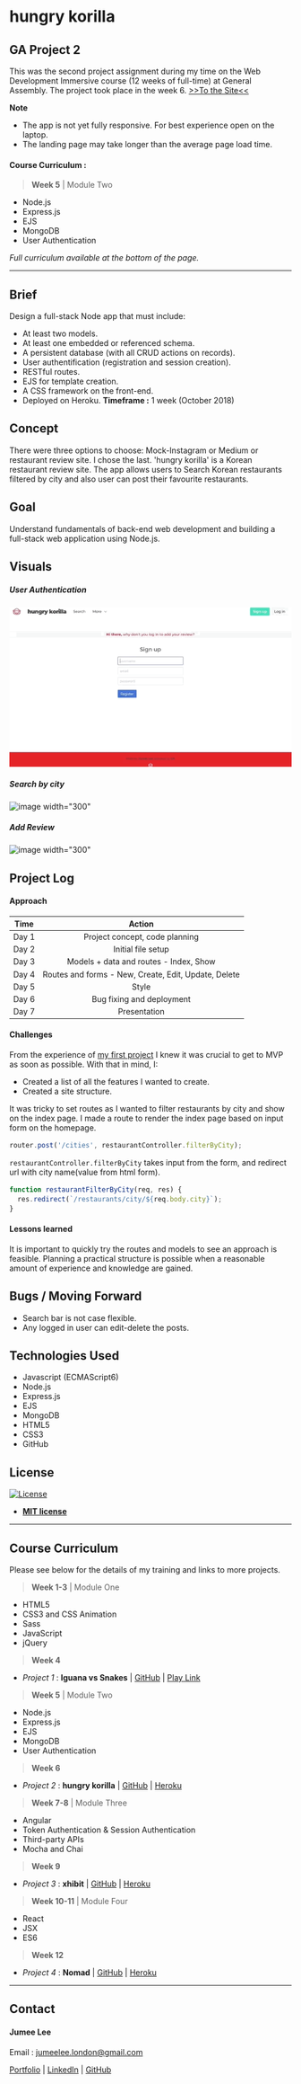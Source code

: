 <!-- <a><img style="width: 50px; margin: 50px 50px 20px 50px;" src="./public/images/gorilla_red.svg" title="FVCproductions" alt="FVCproductions"></a>
 -->
# hungry korilla

## GA Project 2
This was the second project assignment during my time on the Web Development Immersive course (12 weeks of full-time) at General Assembly. The project took place in the week 6. [>>To the Site<<](https://hungrykorilla.herokuapp.com/)

**Note**
- The app is not yet fully responsive. For best experience open on the laptop.
- The landing page may take longer than the average page load time.

#### Course Curriculum :

> **Week 5** | Module Two

- Node.js
- Express.js
- EJS
- MongoDB
- User Authentication

*Full curriculum available at the bottom of the page.*

***

## Brief
Design a full-stack Node app that must include:
* At least two models.
* At least one embedded or referenced schema.
* A persistent database (with all CRUD actions on records).
* User authentification (registration and session creation).
* RESTful routes.
* EJS for template creation.
* A CSS framework on the front-end.
* Deployed on Heroku.
**Timeframe :** 1 week (October 2018)

## Concept
There were three options to choose: Mock-Instagram or Medium or restaurant review site. I chose the last.
'hungry korilla' is a Korean restaurant review site. The app allows users to Search Korean restaurants filtered by city and also user can post their favourite restaurants.

## Goal
Understand fundamentals of back-end web development and building a full-stack web application using Node.js.

## Visuals
##### User Authentication
![image width="300"](./public/read-me-files/signupandlogin.gif)

##### Search by city
![image width="300"](./public/read-me-files/citysearch.gif)

##### Add Review
![image width="300"](./public/read-me-files/addreview.gif)

## Project Log
#### Approach
| Time    | Action                                              |
| ------- |:---------------------------------------------------:|
| Day 1   | Project concept, code planning                      |
| Day 2   | Initial file setup                                  |
| Day 3   | Models + data and routes - Index, Show              |
| Day 4   | Routes and forms - New, Create, Edit, Update, Delete|
| Day 5   | Style                                               |
| Day 6   | Bug fixing and deployment                           |
| Day 7   | Presentation                                        |

#### Challenges
From the experience of [my first project](https://github.com/Jumee-LDN/wdi-project-one) I knew it was crucial to get to MVP as soon as possible. With that in mind, I:
* Created a list of all the features I wanted to create.
* Created a site structure.

It was tricky to set routes as I wanted to filter restaurants by city and show on the index page. I made a route to render the index page based on input form on the homepage.
```javascript
router.post('/cities', restaurantController.filterByCity);
```
`restaurantController.filterByCity` takes input from the form, and redirect url with city name(value from html form).
```javascript
function restaurantFilterByCity(req, res) {
  res.redirect(`/restaurants/city/${req.body.city}`);
}
```

#### Lessons learned
It is important to quickly try the routes and models to see an approach is feasible. Planning a practical structure is possible when a reasonable amount of experience and knowledge are gained.

## Bugs / Moving Forward
- Search bar is not case flexible.
- Any logged in user can edit-delete the posts.

## Technologies Used

* Javascript (ECMAScript6)
* Node.js
* Express.js
* EJS
* MongoDB
* HTML5
* CSS3
* GitHub

## License

[![License](http://img.shields.io/:license-mit-blue.svg?style=flat-square)](http://badges.mit-license.org)

- **[MIT license](http://opensource.org/licenses/mit-license.php)**

***

## Course Curriculum
Please see below for the details of my training and links to more projects.

> **Week 1-3** | Module One

- HTML5
- CSS3 and CSS Animation
- Sass
- JavaScript
- jQuery

> **Week 4**

- *Project 1* : **Iguana vs Snakes** | [GitHub](https://github.com/Jumee-LDN/wdi-project-one) |
[Play Link](https://jumee-ldn.github.io/wdi-project-one/)

> **Week 5** | Module Two

- Node.js
- Express.js
- EJS
- MongoDB
- User Authentication

> **Week 6**

- *Project 2* : **hungry korilla** | [GitHub](https://github.com/Jumee-LDN/wdi-project-two) |
[Heroku](https://hungrykorilla.herokuapp.com/)

> **Week 7-8** | Module Three

- Angular
- Token Authentication & Session Authentication
- Third-party APIs
- Mocha and Chai

> **Week 9**

- *Project 3* : **xhibit** | [GitHub](https://github.com/Jumee-LDN/wdi-project-3) |
[Heroku](https://xhibit.herokuapp.com/#!/)

> **Week 10-11** | Module Four

- React
- JSX
- ES6

> **Week 12**

- *Project 4* : **Nomad** | [GitHub](https://github.com/Jumee-LDN/wdi-project-four) |
[Heroku](https://nomad-ga.herokuapp.com/)

***

## Contact
#### Jumee Lee
Email : jumeelee.london@gmail.com

[Portfolio](https://jumeelee.co.uk/) | [LinkedIn](https://www.linkedin.com/in/jumeelee/) | [GitHub](https://github.com/Jumee-LDN)
